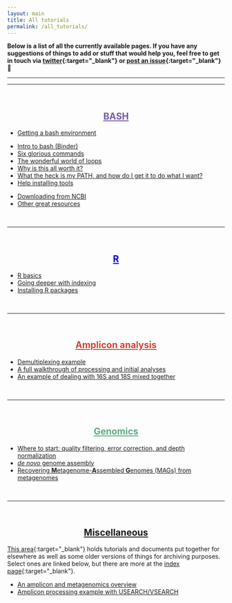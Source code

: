 ```yaml
---
layout: main
title: All tutorials
permalink: /all_tutorials/
---  
```


**Below is a list of all the currently available pages. If you have any suggestions of things to add or stuff that would help you, feel free to get in touch via [twitter](https://twitter.com/AstrobioMike){:target="_blank"} or [post an issue](https://github.com/AstrobioMike/AstrobioMike.github.io/issues){:target="_blank"} 🙂**

---
---
<br>
<center><h2><a href="/bash/" style="color:#745bab">BASH</a></h2></center>  
 
* [Getting a bash environment](/bash/getting_bash_env)
<!--* [Intro to bash](/bash/bash_intro)-->
* [Intro to bash (Binder)](/bash/bash_intro_binder)
* [Six glorious commands](/bash/six_commands)
* [The wonderful world of loops](/bash/for_loops)
* [Why is this all worth it?](/bash/why)
* [What the heck is my PATH, and how do I get it to do what I want?](/bash/modifying_your_path)
* [Help installing tools](/bash/installing_tools)
<!--* [Some useful one-liners](/bash/one_liners)-->
* [Downloading from NCBI](/bash/ncbi_eutils)
* [Other great resources](/bash/other_resources)  
<br>

---
<br>
<center><h2><a href="/R/" style="color:#0000cc">R</a></h2></center>

* [R basics](/R/basics)  
* [Going deeper with indexing](/R/more_indexing)  
* [Installing R packages](/R/installing_packages)  
<br>

---
<br>
<center><h2><a href="/amplicon/" style="color:#d64231">Amplicon analysis</a></h2></center>

* [Demultiplexing example](/amplicon/demultiplexing)  
* [A full walkthrough of processing and initial analyses](/amplicon/dada2_workflow_ex)  
* [An example of dealing with 16S and 18S mixed together](/amplicon/16S_and_18S_mixed)  
<br>

---
<br>
<center><h2><a href="/genomics/" style="color:#5bab87">Genomics</a></h2></center>

* [Where to start: quality filtering, error correction, and depth normalization](/genomics/where_to_start)  
* [*de novo* genome assembly](/genomics/de_novo_assembly) 
* [Recovering **M**etagenome-**A**ssembled **G**enomes (MAGs) from metagenomes](/genomics/metagen_anvio)
<br>

---
<br>
<center><h2><a href="/misc/">Miscellaneous</a></h2></center>

[This area](/misc/){:target="_blank"} holds tutorials and documents put together for elsewhere as well as some older versions of things for archiving purposes. Select ones are linked below, but there are more at the [index page](/misc/){:target="_blank"}.

* [An amplicon and metagenomics overview](/misc/amplicon_and_metagen)
* [Amplicon processing example with USEARCH/VSEARCH](/amplicon/workflow_ex)

